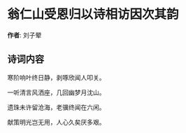 # 翁仁山受恩归以诗相访因次其韵

**作者**: 刘子翚

## 诗词内容

寒阶响叶终日静，剥啄欣闻人叩关。

一听清言风洒座，几回幽梦月沈山。

遗珠未许留沧海，老骥终闻在六闲。

献策明光岂无用，人心久矣厌多艰。

